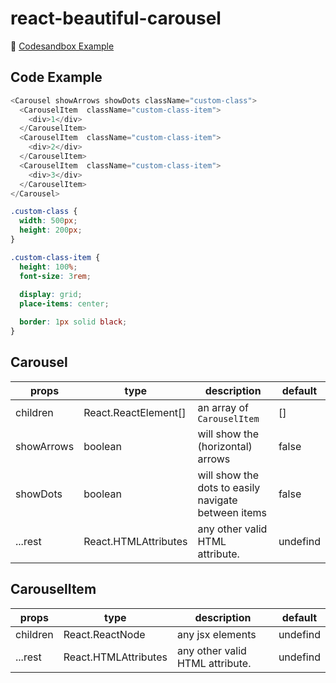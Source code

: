 # react-beautiful-carousel

🔗 [Codesandbox Example](https://codesandbox.io/s/vigorous-smoke-90k9er?file=/src/App.js)

## Code Example
```js
<Carousel showArrows showDots className="custom-class">
  <CarouselItem  className="custom-class-item">
    <div>1</div>
  </CarouselItem>
  <CarouselItem  className="custom-class-item">
    <div>2</div>
  </CarouselItem>
  <CarouselItem  className="custom-class-item">
    <div>3</div>
  </CarouselItem>
</Carousel>
```

```css
.custom-class {
  width: 500px;
  height: 200px;
}

.custom-class-item {
  height: 100%;
  font-size: 3rem;
  
  display: grid;
  place-items: center;

  border: 1px solid black;
}
```

## Carousel

| **props**  | **type**                          | **description**                                      | **default** |
|------------|-----------------------------------|------------------------------------------------------|-------------|
| children   | React.ReactElement[]              | an array of `CarouselItem`                           | []          |
| showArrows | boolean                           | will show the (horizontal) arrows                    | false       |
| showDots   | boolean                           | will show the dots to easily navigate between items  | false       |
| ...rest    | React.HTMLAttributes<HTMLElement> | any other valid HTML attribute.                      | undefind    |

## CarouselItem

| **props** | **type**                           | **description**                | **default** |
|-----------|------------------------------------|--------------------------------|-------------|
| children  | React.ReactNode                    | any jsx elements               | undefind    |
| ...rest   | React.HTMLAttributes<HTMLElement>  | any other valid HTML attribute.| undefind    |

